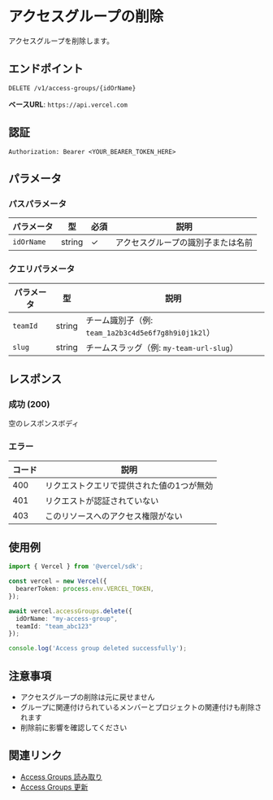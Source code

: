 # アクセスグループの削除

アクセスグループを削除します。

## エンドポイント

```
DELETE /v1/access-groups/{idOrName}
```

**ベースURL**: `https://api.vercel.com`

## 認証

```
Authorization: Bearer <YOUR_BEARER_TOKEN_HERE>
```

## パラメータ

### パスパラメータ

| パラメータ | 型 | 必須 | 説明 |
|----------|------|------|------|
| `idOrName` | string | ✓ | アクセスグループの識別子または名前 |

### クエリパラメータ

| パラメータ | 型 | 説明 |
|----------|------|------|
| `teamId` | string | チーム識別子（例: `team_1a2b3c4d5e6f7g8h9i0j1k2l`） |
| `slug` | string | チームスラッグ（例: `my-team-url-slug`） |

## レスポンス

### 成功 (200)

空のレスポンスボディ

### エラー

| コード | 説明 |
|-------|------|
| 400 | リクエストクエリで提供された値の1つが無効 |
| 401 | リクエストが認証されていない |
| 403 | このリソースへのアクセス権限がない |

## 使用例

```typescript
import { Vercel } from '@vercel/sdk';

const vercel = new Vercel({
  bearerToken: process.env.VERCEL_TOKEN,
});

await vercel.accessGroups.delete({
  idOrName: "my-access-group",
  teamId: "team_abc123"
});

console.log('Access group deleted successfully');
```

## 注意事項

- アクセスグループの削除は元に戻せません
- グループに関連付けられているメンバーとプロジェクトの関連付けも削除されます
- 削除前に影響を確認してください

## 関連リンク

- [Access Groups 読み取り](/docs/services/vercel/docs/rest-api/reference/endpoints/access-groups/reads-an-access-group.md)
- [Access Groups 更新](/docs/services/vercel/docs/rest-api/reference/endpoints/access-groups/update-an-access-group.md)
